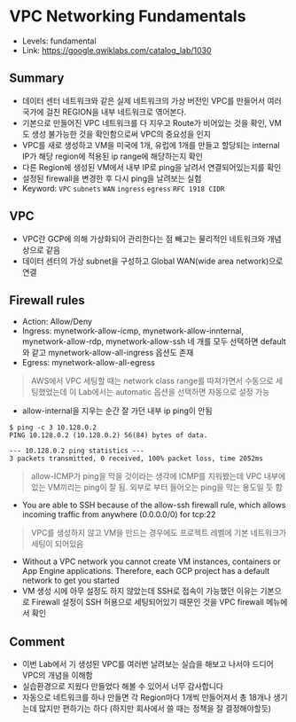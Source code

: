 # VPC Networking Fundamentals
- Levels: fundamental
- Link: https://google.qwiklabs.com/catalog_lab/1030

## Summary
- 데이터 센터 네트워크와 같은 실제 네트워크의 가상 버전인 VPC를 만들어서 여러 국가에 걸친 REGION을 내부 네트워크로 엮어본다.
- 기본으로 만들어진 VPC 네트워크를 다 지우고 Route가 비어있는 것을 확인, VM도 생성 불가능한 것을 확인함으로써 VPC의 중요성을 인지
- VPC를 새로 생성하고 VM을 미국에 1개, 유럽에 1개를 만들고 할당되는 internal IP가 해당 region에 적용된 ip range에 해당하는지 확인
- 다른 Region에 생성된 VM에서 내부 IP로 ping을 날려서 연결되어있는지를 확인
- 설정된 firewall을 변경한 후 다시 ping을 날려보는 실험
- Keyword: `VPC` `subnets` `WAN` `ingress` `egress` `RFC 1918 CIDR`

## VPC
- VPC란 GCP에 의해 가상화되어 관리한다는 점 빼고는 물리적인 네트워크와 개념상으로 같음
- 데이터 센터의 가상 subnet을 구성하고 Global WAN(wide area network)으로 연결

## Firewall rules
- Action: Allow/Deny
- Ingress: mynetwork-allow-icmp, mynetwork-allow-innternal, mynetwork-allow-rdp, mynetwork-allow-ssh 네 개를 모두 선택하면 default와 같고 mynetwork-allow-all-ingress 옵션도 존재
- Egress: mynetwork-allow-all-egress
> AWS에서 VPC 세팅할 때는 network class range를 따져가면서 수동으로 세팅했었는데 이 Lab에서는 automatic 옵션을 선택하면 자동으로 설정 가능
- allow-internal을 지우는 순간 잘 가던 내부 ip ping이 안됨
~~~
$ ping -c 3 10.128.0.2
PING 10.128.0.2 (10.128.0.2) 56(84) bytes of data.

--- 10.128.0.2 ping statistics ---
3 packets transmitted, 0 received, 100% packet loss, time 2052ms
~~~
> allow-ICMP가 ping을 막을 것이라는 생각에 ICMP를 지워봤는데 VPC 내부에 있는 VM끼리는 ping이 잘 됨. 외부로 부터 들어오는 ping을 막는 용도일 듯 함
- You are able to SSH because of the allow-ssh firewall rule, which allows incoming traffic from anywhere (0.0.0.0/0) for tcp:22
> VPC를 생성하지 않고 VM을 만드는 경우에도 프로젝트 레벨에 기본 네트워크가 세팅이 되어있음
- Without a VPC network you cannot create VM instances, containers or App Engine applications. Therefore, each GCP project has a default network to get you started
- VM 생성 시에 아무 설정도 하지 않았는데 SSH로 접속이 가능했던 이유는 기본으로 Firewall 설정이 SSH 허용으로 세팅되어있기 때문인 것을 VPC firewall 메뉴에서 확인

## Comment
- 이번 Lab에서 기 생성된 VPC를 여러번 날려보는 실습을 해보고 나서야 드디어 VPC의 개념을 이해함 
- 실습환경으로 지웠다 만들었다 해볼 수 있어서 너무 감사합니다
- 자동으로 네트워크를 하나 만들면 각 Region마다 1개씩 만들어져서 총 18개나 생기는데 많지만 편하기는 하다 (하지만 회사에서 쓸 때는 정책을 잘 결정해야할듯)





